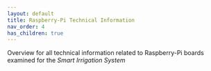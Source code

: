 ```yaml
---
layout: default
title: Raspberry-Pi Technical Information
nav_order: 4
has_children: true
---
```


Overview for all technical information related to Raspberry-Pi boards examined for the *Smart Irrigation System*
